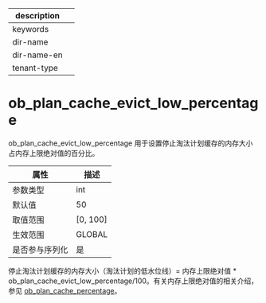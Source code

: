 |description||
|---|---|
|keywords||
|dir-name||
|dir-name-en||
|tenant-type||

# ob_plan_cache_evict_low_percentage

ob_plan_cache_evict_low_percentage 用于设置停止淘汰计划缓存的内存大小占内存上限绝对值的百分比。

| **属性**  |   **描述**   |
|---------|------------|
| 参数类型    | int        |
| 默认值     | 50         |
| 取值范围    | \[0, 100\] |
| 生效范围    | GLOBAL     |
| 是否参与序列化 | 是          |

停止淘汰计划缓存的内存大小（淘汰计划的低水位线）= 内存上限绝对值 \* ob_plan_cache_evict_low_percentage/100。有关内存上限绝对值的相关介绍，参见 [ob_plan_cache_percentage](../300.global-system-variable/8400.ob_plan_cache_percentage-global.md)。
